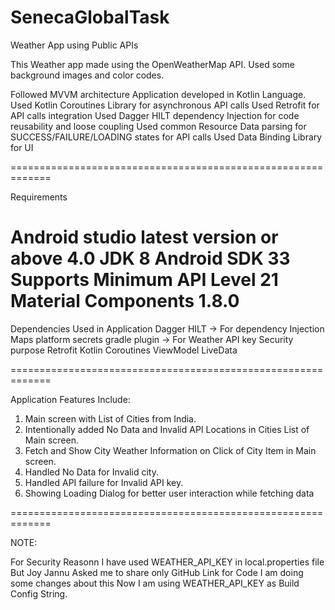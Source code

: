 # SenecaGlobalTask
Weather App using Public APIs

This Weather app made using the OpenWeatherMap API. Used some background images and color codes.

Followed MVVM architecture
Application developed in Kotlin Language.
Used Kotlin Coroutines Library for asynchronous API calls
Used Retrofit for API calls integration
Used Dagger HILT dependency Injection for code reusability and loose coupling
Used common Resource Data parsing for SUCCESS/FAILURE/LOADING states for API calls
Used Data Binding Library for UI

=============================================================

Requirements

Android studio latest version or above 4.0
JDK 8
Android SDK 33
Supports Minimum API Level 21
Material Components 1.8.0
=============================================================

Dependencies Used in Application
Dagger HILT -> For dependency Injection
Maps platform secrets gradle plugin -> For Weather API key Security purpose
Retrofit
Kotlin Coroutines
ViewModel
LiveData

=============================================================

Application Features Include:
1. Main screen with List of Cities from India.
2. Intentionally added No Data and Invalid API Locations in Cities List of Main screen.
3. Fetch and Show City Weather Information on Click of City Item in Main screen.
4. Handled No Data for Invalid city.
5. Handled API failure for Invalid API key.
6. Showing Loading Dialog for better user interaction while fetching data

=============================================================


NOTE:

For Security Reasonn I have used WEATHER_API_KEY in local.properties file
But Joy Jannu Asked me to share only GitHub Link for Code I am doing some changes about this
Now I am using WEATHER_API_KEY as Build Config String.
